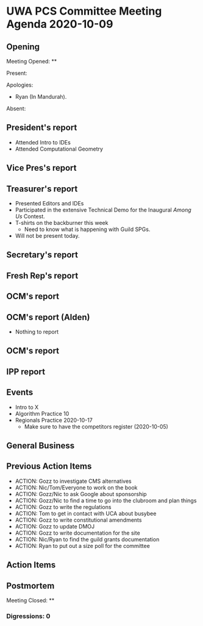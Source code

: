 # UWA PCS Committee Meeting Agenda 2020-10-09

## Opening

Meeting Opened: **

Present:

Apologies:

- Ryan (In Mandurah).

Absent:

## President's report

- Attended Intro to IDEs
- Attended Computational Geometry

## Vice Pres's report

## Treasurer's report

- Presented Editors and IDEs
- Participated in the extensive Technical Demo for the Inaugural *Among Us* Contest.
- T-shirts on the backburner this week
  - Need to know what is happening with Guild SPGs.
- Will not be present today.

## Secretary's report

## Fresh Rep's report

## OCM's report

## OCM's report (Alden)

- Nothing to report

## OCM's report  

## IPP report

## Events

- Intro to X
- Algorithm Practice 10
- Regionals Practice 2020-10-17
  - Make sure to have the competitors register (2020-10-05)

## General Business

## Previous Action Items

- ACTION: Gozz to investigate CMS alternatives
- ACTION: Nic/Tom/Everyone to work on the book
- ACTION: Gozz/Nic to ask Google about sponsorship
- ACTION: Gozz/Nic to find a time to go into the clubroom and plan things
- ACTION: Gozz to write the regulations
- ACTION: Tom to get in contact with UCA about busybee
- ACTION: Gozz to write constitutional amendments
- ACTION: Gozz to update DMOJ
- ACTION: Gozz to write documentation for the site
- ACTION: Nic/Ryan to find the guild grants documentation
- ACTION: Ryan to put out a size poll for the committee

## Action Items

## Postmortem

Meeting Closed: **

### Digressions: 0
